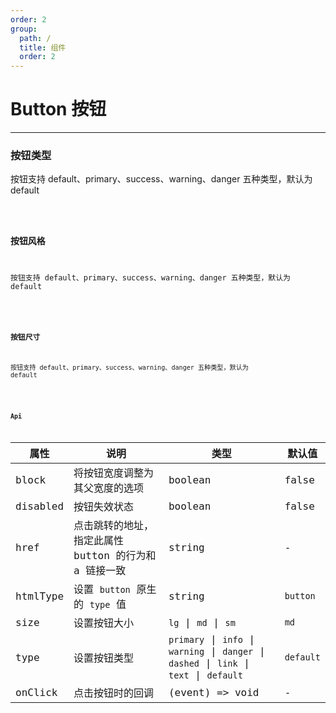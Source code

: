 ```yaml
---
order: 2
group:
  path: /
  title: 组件
  order: 2
---
```


# Button 按钮

---

### 按钮类型

按钮支持 default、primary、success、warning、danger 五种类型，默认为 default

<code hideActions='["CSB","EXTERNAL"]' src="./type.tsx" />

### 按钮风格

按钮支持 default、primary、success、warning、danger 五种类型，默认为 default

<code hideActions='["CSB","EXTERNAL"]' src="./type.tsx" />

### 按钮尺寸

按钮支持 default、primary、success、warning、danger 五种类型，默认为 default

<code hideActions='["CSB","EXTERNAL"]' src="./type.tsx" />

### Api

| 属性     | 说明                                                  | 类型                                                                                      | 默认值    |
| -------- | ----------------------------------------------------- | ----------------------------------------------------------------------------------------- | --------- |
| block    | 将按钮宽度调整为其父宽度的选项                        | boolean                                                                                   | false     |
| disabled | 按钮失效状态                                          | boolean                                                                                   | false     |
| href     | 点击跳转的地址，指定此属性 button 的行为和 a 链接一致 | string                                                                                    | -         |
| htmlType | 设置 `button` 原生的 `type` 值                        | string                                                                                    | `button`  |
| size     | 设置按钮大小                                          | `lg` \| `md` \| `sm`                                                                      | `md`      |
| type     | 设置按钮类型                                          | `primary` \| `info` \| `warning` \| `danger` \| `dashed` \| `link` \| `text` \| `default` | `default` |
| onClick  | 点击按钮时的回调                                      | (event) => void                                                                           | -         |
